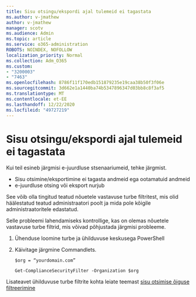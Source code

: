 ```yaml
---
title: Sisu otsingu/ekspordi ajal tulemeid ei tagastata
ms.author: v-jmathew
author: v-jmathew
manager: scotv
ms.audience: Admin
ms.topic: article
ms.service: o365-administration
ROBOTS: NOINDEX, NOFOLLOW
localization_priority: Normal
ms.collection: Adm_O365
ms.custom:
- "3200003"
- "7463"
ms.openlocfilehash: 8786f11f170edb151879235e19caa38b50f3f06e
ms.sourcegitcommit: 3d662e1a1440ba74b5347896347d03bb8c8f3af5
ms.translationtype: MT
ms.contentlocale: et-EE
ms.lasthandoff: 12/22/2020
ms.locfileid: "49727219"
---
```

# <a name="no-results-returned-during-content-searchexport"></a>Sisu otsingu/ekspordi ajal tulemeid ei tagastata

Kui teil esineb järgmisi e-juurdluse stsenaariumeid, tehke järgmist.

- Sisu otsimine/eksportimine ei tagasta andmeid ega ootamatuid andmeid
- e-juurdluse otsing või eksport nurjub

See võib olla tingitud teatud nõuetele vastavuse turbe filtritest, mis olid häälestatud teatud administraatori poolt ja mida pole kõigile administraatoritele edastatud.

Selle probleemi lahendamiseks kontrollige, kas on olemas nõuetele vastavuse turbe filtrid, mis võivad põhjustada järgmisi probleeme.

1. Ühenduse loomine turbe ja ühilduvuse keskusega PowerShell
2. Käivitage järgmine Commandlets.

    `$org = “yourdomain.com”`

    `Get-ComplianceSecurityFilter -Organization $org`

Lisateavet ühilduvuse turbe filtrite kohta leiate teemast [sisu otsimise õiguse filtreerimine](https://docs.microsoft.com/microsoft-365/compliance/permissions-filtering-for-content-search)
